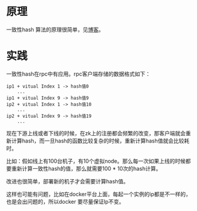 # 原理

一致性hash 算法的原理很简单，见[博客](https://blog.csdn.net/cywosp/article/details/23397179)。

# 实践

一致性hash在rpc中有应用。rpc客户端存储的数据格式如下：

```shell
ip1 + vitual Index 1 -> hash值0
    ...
ip1 + vitual Index 9 -> hash值9
ip2 + vitual Index 1 -> hash值10
    ...
ip2 + vitual Index 9 -> hash值19
    ...
```

现在下游上线或者下线的时候，在zk上的注册都会频繁的改变，那客户端就会重新计算hash，而一旦hash的函数比较复杂的时候，重新计算hash值就会比较耗时。

比如：假如线上有100台机子，有10个虚拟node。那么每一次如果上线的时候都要重新计算一致性hash的值，那么就需要100 * 10次的hash计算。

改进也很简单，部署新的机子才会需要计算hash值。

这样也可能有问题，比如在docker平台上面，每起一个实例的ip都是不一样的，也是会出问题的，所以docker 要尽量保证Ip不变。